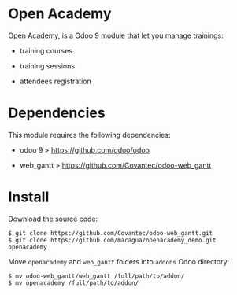 # Open Academy

Open Academy, is a Odoo 9 module that let you manage trainings:

- training courses

- training sessions

- attendees registration

# Dependencies

This module requires the following dependencies:

- odoo 9 > https://github.com/odoo/odoo

- web_gantt > https://github.com/Covantec/odoo-web_gantt

# Install

Download the source code:

```
$ git clone https://github.com/Covantec/odoo-web_gantt.git
$ git clone https://github.com/macagua/openacademy_demo.git openacademy
```

Move ``openacademy`` and ``web_gantt`` folders into ``addons`` Odoo directory:

```
$ mv odoo-web_gantt/web_gantt /full/path/to/addon/
$ mv openacademy /full/path/to/addon/
```